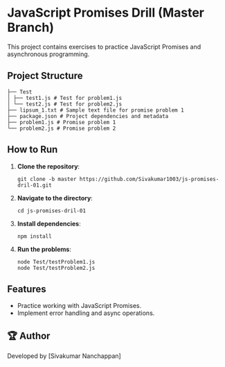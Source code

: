 # JavaScript Promises Drill (Master Branch)

This project contains exercises to practice JavaScript Promises and asynchronous programming.

## Project Structure
```
├── Test 
│ ├── test1.js # Test for problem1.js 
│ └── test2.js # Test for problem2.js 
├── lipsum_1.txt # Sample text file for promise problem 1 
├── package.json # Project dependencies and metadata 
├── problem1.js # Promise problem 1 
└── problem2.js # Promise problem 2
```

## How to Run

1. **Clone the repository**:
   ```
   git clone -b master https://github.com/Sivakumar1003/js-promises-dril-01.git
   ```
2. **Navigate to the directory**:
    ```
    cd js-promises-dril-01
    ```
3. **Install dependencies**:
    ```
    npm install
    ```
4. **Run the problems**:
    ```
    node Test/testProblem1.js
    node Test/testProblem2.js
    ```

## Features

* Practice working with JavaScript Promises.
* Implement error handling and async operations.

## 🏆 Author
Developed by [Sivakumar Nanchappan]